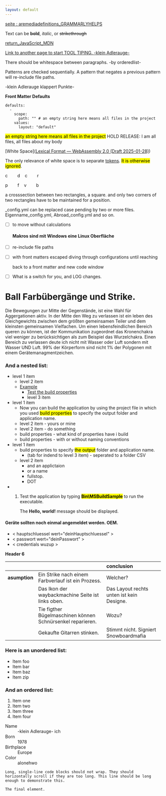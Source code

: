 ```yaml
---
layout: default
---
```


[seite : aremediadefinitions_GRAMMARLYHELPS](./aremediadefinitions_GRAMMARLYHELPS.md)

Text can be **bold**, _italic_, or ~~strikethrough~~

[return_JavaScript_MDN](https://developer.mozilla.org/en-US/docs/Web/JavaScript/Reference/Statements/return)

[Link to another page to start TOOL TIPING. -klein Adlerauge-](./another-page.html)

There should be whitespace between paragraphs. -by orderedlist-

Patterns are checked sequentially.
A pattern that negates a previous pattern will re-include file paths.

-klein Adlerauge klappert Punkte-

**Front Matter Defaults**

```
defaults:
  -
    scope:
      path: "" # an empty string here means all files in the project
    values:
      layout: "default"
```

<mark>an empty string here means all files in the project</mark>
HOLD RELEASE: I am all files, all files about my body

[White Space]([Lexical Format &#8212; WebAssembly 2.0 (Draft 2025-01-28)](https://webassembly.github.io/spec/core/text/lexical.html#white-space))

The only relevance of white space is to separate [tokens](https://webassembly.github.io/spec/core/text/lexical.html#text-token). <mark>It is otherwise ignored</mark>.

c        d    c        r

p        f    v        b

a crosssection between two rectangles, a square.
and only two corners of two rectangles have to be maintained for a position.

<div>
_config.yml can be replaced case pending by two or more files.
Eigenname_config.yml, Abroad_config.yml and so on.
</div>

- [ ] to move without calculations
  
  #### Makros sind mit Windows eine Linux Oberfläche

- [ ] re-include file paths

- [ ] with front matters escaped diving through configurations until reaching
  
  back to a front matter and new code window

- [ ] What is a switch for you, and LOG changes.

# Ball Farbübergänge und Strike.

Die Bewegungen zur Mitte der Gegenstände,
ist eine Wahl für Aggergationen aktiv. In der Mitte den Weg zu verlassen ist ein leben
des Gleichgewichts zwischen dem größten gemeinsamen Teiler und dem kleinsten
gemeinsamen Vielfachen.
Um einen lebensfeindlichen Bereich queren zu können, ist der Kommunikation zugeordnet das Kronenchakra viel weniger zu berücksichtigen als zum Beispiel das Wurzelchakra.
Einen Bereich zu verlassen deute ich nicht mit Wasser oder Luft sondern mit Wasser UND Luft. 99% der Körperform sind nicht 1% der Polygonen mit einem Gerätemanagmentzeichen.

### And a nested list:

- level 1 item
  - level 2 item
  - [Example](https://learn.microsoft.com/en-us/dotnet/standard/io/how-to-open-and-append-to-a-log-file#example)
    - [Test the build properties](https://learn.microsoft.com/en-us/visualstudio/msbuild/walkthrough-creating-an-msbuild-project-file-from-scratch?view=vs-2022#test-the-build-properties)
    - level 3 item
- level 1 item
  - Now you can build the application by using the project file in which you used <mark>build properties</mark> to specify the output folder and application name.
  - level 2 item - yours or mine
  - level 2 item - do something
  - build properties - what kind of properties have i build
  - build properties - with or without naming conventions
- level 1 item
  - build properties to specify <mark>the output</mark> folder and application name.
    - (tab for indend to level 3 item) - seperated to a folder CSV
  - level 2 item
    - and an applictaion
    - or a name
    - fullstop.
    - DOT
- 1. Test the application by typing **<mark>Bin\MSBuildSample**</mark> to run the executable.
     
     The **Hello, world!** message should be displayed.

#### Geräte sollten noch einmal angemeldet werden. OEM.

* \< hauptschluessel wert="deinHauptschluessel" \>
* \< passwort wert="deinPasswort" \>
* \< credentials wuzup \>

**Header 6**

|               |                                                            | conclusion                                |
|:------------- |:---------------------------------------------------------- |:----------------------------------------- |
| **asumption** | Ein Strike nach einem Farbverlauf ist ein Prozess.         | Welcher?                                  |
|               | Das Ikon der waybackmachine Seite ist links oben.          | Das Layout rechts unten ist kein Designe. |
|               | Tie figther Bügelmaschinen können Schnürsenkel reparieren. | Wozu?                                     |
|               | Gekaufte Gitarren stinken.                                 | Stimmt nicht. Signiert Snowboardmafia     |

### Here is an unordered list:

* Item foo
* Item bar
* Item baz
* Item zip

### And an ordered list:

1. Item one
2. Item two
3. Item three
4. Item four

<dl>
<dt>Name</dt>
<dd>-klein Adlerauge- ich</dd>
<dt>Born</dt>
<dd>1978</dd>
<dt>Birthplace</dt>
<dd>Europe</dd>
<dt>Color</dt>
<dd>alonehwo</dd>
</dl>

```
Long, single-line code blocks should not wrap. They should horizontally scroll if they are too long. This line should be long enough to demonstrate this.
```

```
The final element.
```
